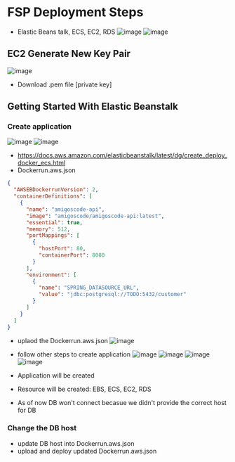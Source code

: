 # FSP Deployment Steps
- Elastic Beans talk, ECS, EC2, RDS
![image](https://github.com/jdbirla/JD_FSP/assets/69948118/021fc460-3efa-4065-91b4-58ecc73ebfa3)
![image](https://github.com/jdbirla/JD_FSP/assets/69948118/d7b115e7-de7b-4b87-af73-68c22dce178e)

## EC2 Generate New Key Pair 
![image](https://github.com/jdbirla/jd-dev-notes/assets/69948118/db148d3a-fbae-4f80-aa98-9ad6d8a773e2)
- Download .pem file [private key]

##  Getting Started With Elastic Beanstalk 
### Create application
![image](https://github.com/jdbirla/jd-dev-notes/assets/69948118/ba5777d9-701b-4057-8e90-65e4c67d3215)
![image](https://github.com/jdbirla/jd-dev-notes/assets/69948118/e8c5f487-5780-4cf6-b793-d8e57de8d3b4)
- https://docs.aws.amazon.com/elasticbeanstalk/latest/dg/create_deploy_docker_ecs.html
- Dockerrun.aws.json
```json
{
  "AWSEBDockerrunVersion": 2,
  "containerDefinitions": [
    {
      "name": "amigoscode-api",
      "image": "amigoscode/amigoscode-api:latest",
      "essential": true,
      "memory": 512,
      "portMappings": [
        {
          "hostPort": 80,
          "containerPort": 8080
        }
      ],
      "environment": [
        {
          "name": "SPRING_DATASOURCE_URL",
          "value": "jdbc:postgresql://TODO:5432/customer"
        }
      ]
    }
  ]
}
```
- uplaod the Dockerrun.aws.json 
![image](https://github.com/jdbirla/jd-dev-notes/assets/69948118/1d41c6ca-bfb6-47b2-8852-a8d3b4fbf192)
- follow other steps to create application
![image](https://github.com/jdbirla/jd-dev-notes/assets/69948118/0d6ad88b-a1fc-49d3-9a27-fdeb47fd9ca8)
![image](https://github.com/jdbirla/jd-dev-notes/assets/69948118/3ff26c05-6784-4e00-9b0a-8eb0b0ab03ff)
![image](https://github.com/jdbirla/JD_FSP/assets/69948118/8d7c899f-ff69-43df-9490-70d12b02d888)
![image](https://github.com/jdbirla/JD_FSP/assets/69948118/59bf6736-4ff8-4bba-8ecf-10a6cc02e6c8)

- Application will be created
- Resource will be created: EBS, ECS, EC2, RDS
- As of now  DB won't connect becasue we didn't provide the correct host for DB
### Change the DB host
- update DB host into Dockerrun.aws.json
- upload and deploy updated Dockerrun.aws.json 

